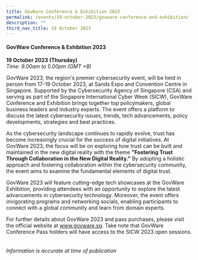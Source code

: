 ```yaml
---
title: GovWare Conference & Exhibition 2023
permalink: /events/19-october-2023/govware-conference-and-exhibition/
description: ""
third_nav_title: 19 October 2023
---
```

#### **GovWare Conference &amp; Exhibition 2023**

**19 October 2023 (Thursday)**  
*Time: 9.00am to 5.00pm (GMT +8)*

GovWare 2023, the region's premier cybersecurity event, will be held in person from 17-19 October 2023, at Sands Expo and Convention Centre in Singapore. Supported by the Cybersecurity Agency of Singapore (CSA) and serving as part of the Singapore International Cyber Week (SICW), GovWare Conference and Exhibition brings together top policymakers, global business leaders and industry experts. The event offers a platform to discuss the latest cybersecurity issues, trends, tech advancements, policy developments, strategies and best practices.

As the cybersecurity landscape continues to rapidly evolve, trust has become increasingly crucial for the success of digital initiatives. At GovWare 2023, the focus will be on exploring how trust can be built and maintained in the new digital reality with the theme **"Fostering Trust Through Collaboration in the New Digital Reality."** By adopting a holistic approach and fostering collaboration within the cybersecurity community, the event aims to examine the fundamental elements of digital trust.

GovWare 2023 will feature cutting-edge tech showcases at the GovWare Exhibition, providing attendees with an opportunity to explore the latest advancements in cybersecurity technology. Moreover, the event offers invigorating programs and networking socials, enabling participants to connect with a global community and learn from domain experts.

For further details about GovWare 2023 and pass purchases, please visit the official website at www.govware.sg. Take note that GovWare Conference Pass holders will have access to the SICW 2023 open sessions.
<br><br><br>
*Information is accurate at time of publication*